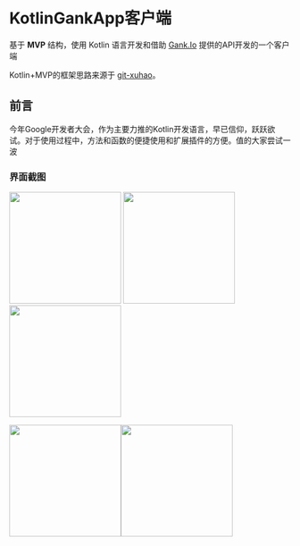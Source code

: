 # KotlinGankApp客户端

基于 **MVP** 结构，使用 Kotlin 语言开发和借助  [Gank.Io](https://gank.io/)   提供的API开发的一个客户端

Kotlin+MVP的框架思路来源于  [git-xuhao](https://github.com/git-xuhao/KotlinMvp)。

## 前言

今年Google开发者大会，作为主要力推的Kotlin开发语言，早已信仰，跃跃欲试。对于使用过程中，方法和函数的便捷使用和扩展插件的方便。值的大家尝试一波


### 界面截图

<img src="https://github.com/JayGengi/KotlinGankApp/tree/master/show/home.png" width=200> <img src="https://github.com/JayGengi/KotlinGankApp/tree/master/show/type.png" width=200><img src="https://github.com/JayGengi/KotlinGankApp/tree/master/show/gank_type.png" width=200>

<img src="https://github.com/JayGengi/KotlinGankApp/tree/master/show/img.png" width=200><img src="https://github.com/JayGengi/KotlinGankApp/tree/master/show/mine.png" width=200>


